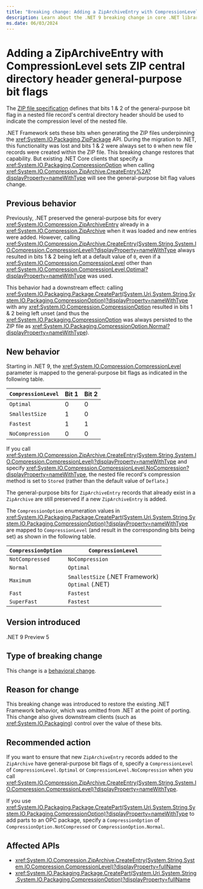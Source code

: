 ```yaml
---
title: "Breaking change: Adding a ZipArchiveEntry with CompressionLevel sets ZIP central directory header general-purpose bit flags"
description: Learn about the .NET 9 breaking change in core .NET libraries where adding a ZipArchiveEntry with a specified CompressionLevel sets the ZIP central directory header general-purpose bit flags.
ms.date: 06/03/2024
---
```

# Adding a ZipArchiveEntry with CompressionLevel sets ZIP central directory header general-purpose bit flags

The [ZIP file specification](https://pkware.cachefly.net/webdocs/APPNOTE/APPNOTE_6.2.0.txt) defines that bits 1 & 2 of the general-purpose bit flag in a nested file record's central directory header should be used to indicate the compression level of the nested file.

.NET Framework sets these bits when generating the ZIP files underpinning the <xref:System.IO.Packaging.ZipPackage> API. During the migration to .NET, this functionality was lost and bits 1 & 2 were always set to `0` when new file records were created within the ZIP file. This breaking change restores that capability. But existing .NET Core clients that specify a <xref:System.IO.Packaging.CompressionOption> when calling <xref:System.IO.Compression.ZipArchive.CreateEntry%2A?displayProperty=nameWithType> will see the general-purpose bit flag values change.

## Previous behavior

Previously, .NET preserved the general-purpose bits for every <xref:System.IO.Compression.ZipArchiveEntry> already in a <xref:System.IO.Compression.ZipArchive> when it was loaded and new entries were added. However, calling <xref:System.IO.Compression.ZipArchive.CreateEntry(System.String,System.IO.Compression.CompressionLevel)?displayProperty=nameWithType> always resulted in bits 1 & 2 being left at a default value of `0`, even if a <xref:System.IO.Compression.CompressionLevel> other than <xref:System.IO.Compression.CompressionLevel.Optimal?displayProperty=nameWithType> was used.

This behavior had a downstream effect: calling <xref:System.IO.Packaging.Package.CreatePart(System.Uri,System.String,System.IO.Packaging.CompressionOption)?displayProperty=nameWithType> with any <xref:System.IO.Compression.CompressionOption> resulted in bits 1 & 2 being left unset (and thus the <xref:System.IO.Packaging.CompressionOption> was always persisted to the ZIP file as <xref:System.IO.Packaging.CompressionOption.Normal?displayProperty=nameWithType>).

## New behavior

Starting in .NET 9, the <xref:System.IO.Compression.CompressionLevel> parameter is mapped to the general-purpose bit flags as indicated in the following table.

| `CompressionLevel` | Bit 1 | Bit 2 |
|--------------------|-------|-------|
| `Optimal`          | 0     | 0     |
| `SmallestSize`     | 1     | 0     |
| `Fastest`          | 1     | 1     |
| `NoCompression`    | 0     | 0     |

If you call <xref:System.IO.Compression.ZipArchive.CreateEntry(System.String,System.IO.Compression.CompressionLevel)?displayProperty=nameWithType> and specify <xref:System.IO.Compression.CompressionLevel.NoCompression?displayProperty=nameWithType>, the nested file record's compression method is set to `Stored` (rather than the default value of `Deflate`.)

The general-purpose bits for `ZipArchiveEntry` records that already exist in a `ZipArchive` are still preserved if a new `ZipArchiveEntry` is added.

The `CompressionOption` enumeration values in <xref:System.IO.Packaging.Package.CreatePart(System.Uri,System.String,System.IO.Packaging.CompressionOption)?displayProperty=nameWithType> are mapped to `CompressionLevel` (and result in the corresponding bits being set) as shown in the following table.

| `CompressionOption` | `CompressionLevel`                                   |
|---------------------|------------------------------------------------------|
| `NotCompressed`     | `NoCompression`                                      |
| `Normal`            | `Optimal`                                            |
| `Maximum`           | `SmallestSize` (.NET Framework)<br/>`Optimal` (.NET) |
| `Fast`              | `Fastest`                                            |
| `SuperFast`         | `Fastest`                                            |

## Version introduced

.NET 9 Preview 5

## Type of breaking change

This change is a [behavioral change](../../categories.md#behavioral-change).

## Reason for change

This breaking change was introduced to restore the existing .NET Framework behavior, which was omitted from .NET at the point of porting. This change also gives downstream clients (such as <xref:System.IO.Packaging>) control over the value of these bits.

## Recommended action

If you want to ensure that new `ZipArchiveEntry` records added to the `ZipArchive` have general-purpose bit flags of `0`, specify a `CompressionLevel` of `CompressionLevel.Optimal` or `CompressionLevel.NoCompression` when you call <xref:System.IO.Compression.ZipArchive.CreateEntry(System.String,System.IO.Compression.CompressionLevel)?displayProperty=nameWithType>.

If you use <xref:System.IO.Packaging.Package.CreatePart(System.Uri,System.String,System.IO.Packaging.CompressionOption)?displayProperty=nameWithType> to add parts to an OPC package, specify a `CompressionOption` of `CompressionOption.NotCompressed` or `CompressionOption.Normal`.

## Affected APIs

- <xref:System.IO.Compression.ZipArchive.CreateEntry(System.String,System.IO.Compression.CompressionLevel)?displayProperty=fullName>
- <xref:System.IO.Packaging.Package.CreatePart(System.Uri,System.String,System.IO.Packaging.CompressionOption)?displayProperty=fullName>
